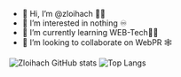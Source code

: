 - 👋 Hi, I’m @zloihach 🧔🏽
- 👀 I’m interested in nothing ♾️
- 🌱 I’m currently learning WEB-Tech👨‍💻
- 💞️ I’m looking to collaborate on WebPR 🕸️


![Zloihach GitHub stats](https://github-readme-stats.vercel.app/api?username=zloihach&show_icons=true&theme=onedark)
![Top Langs](https://github-readme-stats.vercel.app/api/top-langs/?username=zloihach\&layout=compact)
<!---
zloihach/zloihach is a ✨ special ✨ repository because its `README.md` (this file) appears on your GitHub profile.
You can click the Preview link to take a look at your changes.
--->
